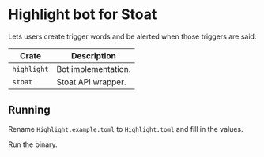 # Highlight bot for Stoat

Lets users create trigger words and be alerted when those triggers are said.

| Crate       | Description                               |
|-------------|-------------------------------------------|
| `highlight` | Bot implementation.                       |
| `stoat`     | Stoat API wrapper.                        |

## Running
Rename `Highlight.example.toml` to `Highlight.toml` and fill in the values.

Run the binary.